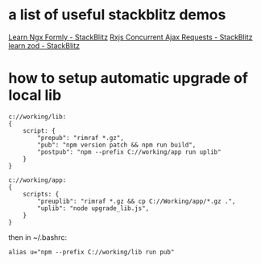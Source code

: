 # a list of useful stackblitz demos

[Learn Ngx Formly - StackBlitz]( https://stackblitz.com/edit/ngx-formly-custom-template-xiphz4 )
[Rxjs Concurrent Ajax Requests - StackBlitz]( https://stackblitz.com/edit/rxjs-r7uce1?devtoolsheight=60&file=index.ts )
[learn zod - StackBlitz]( https://stackblitz.com/edit/typescript-yxh8cw?file=index.ts )

# how to setup automatic upgrade of local lib

```
c://working/lib:
{
    script: {
        "prepub": "rimraf *.gz",
        "pub": "npm version patch && npm run build",
        "postpub": "npm --prefix C://working/app run uplib"
    }
}

c://working/app:
{
    scripts: {
        "preuplib": "rimraf *.gz && cp C://Working/app/*.gz .",
        "uplib": "node upgrade_lib.js",
    }
}
```
then in ~/.bashrc:

```
alias u="npm --prefix C://working/lib run pub"
```

